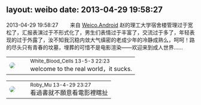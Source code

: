 layout: weibo
date: 2013-04-29 19:58:27
---
<meta name="referrer" content="no-referrer" />

2013-04-29 19:58:27  &nbsp;&nbsp;&nbsp;&nbsp;&nbsp;&nbsp; 来自 <a href="http://app.weibo.com/t/feed/l4RWD" rel="nofollow">Weico.Android</a>
赵的理工大学宿舍楼管理过于宽松了，汇报表演过于不形式化了，男生们表情过于丰富了，交流过于多了，年轻表现的过于外露了，汝不知我沉稳内敛大气缜密的老成少年的冷静成熟么，呵呵！路的尽头只有青春的坟墓，埋葬的可惜不是电影渲染——欢迎来到成人世界…… ​​​

<table style="width: 100%;">
  <tr>
    <td style="width: 40px;"><img style="border-radius:50%" src="https://tva2.sinaimg.cn/crop.0.0.720.720.50/68eeef24jw8emcxyyu1l5j20k00k0jtt.jpg?KID=imgbed,tva&Expires=1624466940&ssig=nJ0Uq8AO9Z"></td>
    <td colspan="2"><small>White_Blood_Cells 13-5-3 22:23</small><br/>welcome to the real world，it sucks.</td>
  </tr>
</table>

<table style="width: 100%;">
  <tr>
    <td style="width: 40px;"><img style="border-radius:50%" src="https://tva2.sinaimg.cn/crop.0.0.180.180.50/81fd9f09jw1e8qgp5bmzyj2050050aa8.jpg?KID=imgbed,tva&Expires=1624466940&ssig=d5KpBl1uMN"></td>
    <td colspan="2"><small>Roby_Mu 13-4-29 23:27</small><br/>看過書就不願意看電影裡瞎扯</td>
  </tr>
</table>
